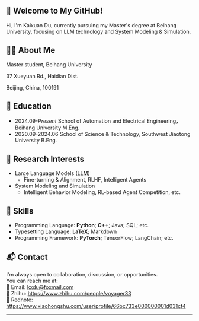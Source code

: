 ## 👋 Welcome to My GitHub!
Hi, I'm Kaixuan Du, currently pursuing my Master's degree at Beihang University, focusing on LLM technology and System Modeling & Simulation.  


## 🧑‍🎓 About Me

Master student, Beihang University

37 Xueyuan Rd., Haidian Dist.

Beijing, China, 100191


## 🏫 Education

- 2024.09-*Present*    School of Automation and Electrical Engineering，Beihang University M.Eng.
- 2020.09-2024.06    School of Science & Technology, Southwest Jiaotong University B.Eng.


## 📖 Research Interests

- Large Language Models (LLM)
  - Fine-turning & Alignment, RLHF, Intelligent Agents
- System Modeling and Simulation
  - Intelligent Behavior Modeling, RL-based Agent Competition, etc.


## 🍃 Skills

- Programming Language: **Python**; **C++**; Java; SQL; etc.
- Typesetting Language: **LaTeX**; Markdown
- Programming Framework: **PyTorch**; TensorFlow; LangChain; etc.


## 📬 Contact

I'm always open to collaboration, discussion, or opportunities.  
You can reach me at:  
 📧 Email: kxdu@foxmail.com  
 🌱 Zhihu: https://www.zhihu.com/people/voyager33  
 💬 Rednote: https://www.xiaohongshu.com/user/profile/66bc733e000000001d031cf4  

---



<!--
**v0yager33/v0yager33** is a ✨ _special_ ✨ repository because its `README.md` (this file) appears on your GitHub profile.

Here are some ideas to get you started:

- 🔭 I’m currently working on ...
- 🌱 I’m currently learning ...
- 👯 I’m looking to collaborate on ...
- 🤔 I’m looking for help with ...
- 💬 Ask me about ...
- 📫 How to reach me: ...
- 😄 Pronouns: ...
- ⚡ Fun fact: ...
-->

